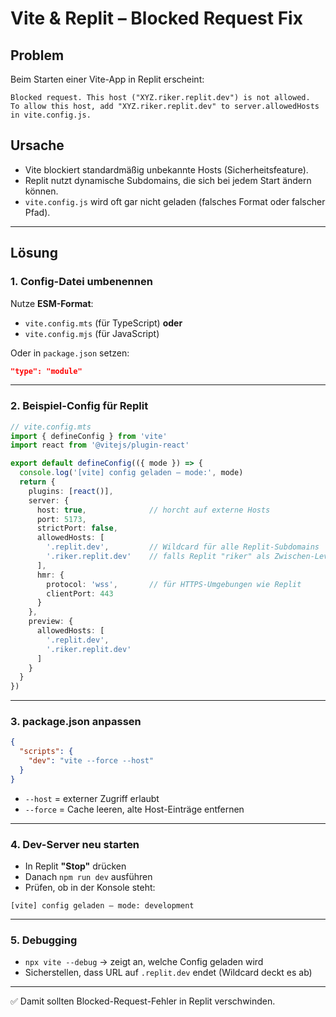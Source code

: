 # Vite & Replit – Blocked Request Fix

## Problem
Beim Starten einer Vite-App in Replit erscheint:

```
Blocked request. This host ("XYZ.riker.replit.dev") is not allowed.
To allow this host, add "XYZ.riker.replit.dev" to server.allowedHosts in vite.config.js.
```

## Ursache
- Vite blockiert standardmäßig unbekannte Hosts (Sicherheitsfeature).
- Replit nutzt dynamische Subdomains, die sich bei jedem Start ändern können.
- `vite.config.js` wird oft gar nicht geladen (falsches Format oder falscher Pfad).

---

## Lösung

### 1. Config-Datei umbenennen
Nutze **ESM-Format**:
- `vite.config.mts` (für TypeScript) **oder**
- `vite.config.mjs` (für JavaScript)

Oder in `package.json` setzen:
```json
"type": "module"
```

---

### 2. Beispiel-Config für Replit

```ts
// vite.config.mts
import { defineConfig } from 'vite'
import react from '@vitejs/plugin-react'

export default defineConfig(({ mode }) => {
  console.log('[vite] config geladen – mode:', mode)
  return {
    plugins: [react()],
    server: {
      host: true,              // horcht auf externe Hosts
      port: 5173,
      strictPort: false,
      allowedHosts: [
        '.replit.dev',         // Wildcard für alle Replit-Subdomains
        '.riker.replit.dev'    // falls Replit "riker" als Zwischen-Level nutzt
      ],
      hmr: {
        protocol: 'wss',       // für HTTPS-Umgebungen wie Replit
        clientPort: 443
      }
    },
    preview: {
      allowedHosts: [
        '.replit.dev',
        '.riker.replit.dev'
      ]
    }
  }
})
```

---

### 3. package.json anpassen

```json
{
  "scripts": {
    "dev": "vite --force --host"
  }
}
```

- `--host` = externer Zugriff erlaubt
- `--force` = Cache leeren, alte Host-Einträge entfernen

---

### 4. Dev-Server neu starten
- In Replit **"Stop"** drücken  
- Danach `npm run dev` ausführen  
- Prüfen, ob in der Konsole steht:
```
[vite] config geladen – mode: development
```

---

### 5. Debugging
- `npx vite --debug` → zeigt an, welche Config geladen wird
- Sicherstellen, dass URL auf `.replit.dev` endet (Wildcard deckt es ab)

---

✅ Damit sollten Blocked-Request-Fehler in Replit verschwinden.
